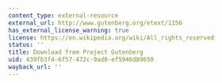 ```yaml
---
content_type: external-resource
external_url: http://www.gutenberg.org/etext/1156
has_external_license_warning: true
license: https://en.wikipedia.org/wiki/All_rights_reserved
status: ''
title: Download from Project Gutenberg
uid: 439fb3f4-6f57-472c-9ad0-ef5946d89650
wayback_url: ''
---
```

